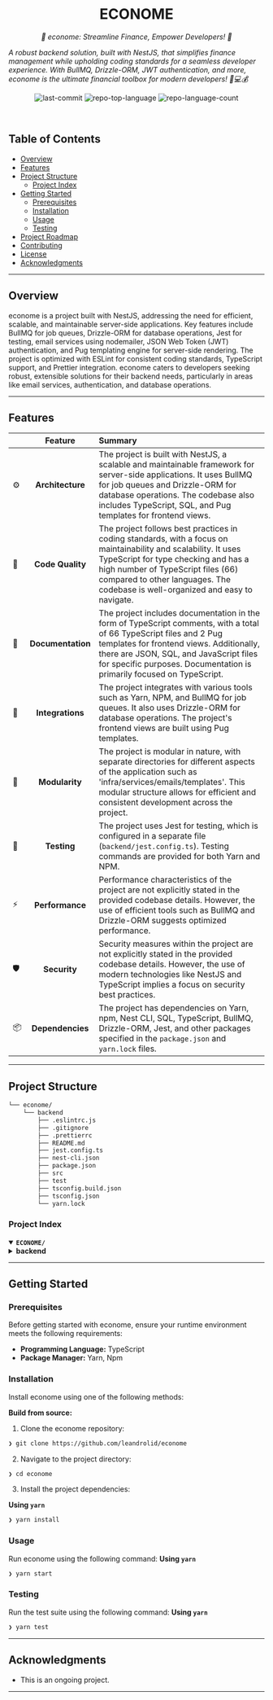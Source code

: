 <p align="center"><h1 align="center">ECONOME</h1></p>
<p align="center">
	<em>💸 econome: Streamline Finance, Empower Developers! 🚀

A robust backend solution, built with NestJS, that simplifies finance management while upholding coding standards for a seamless developer experience. With BullMQ, Drizzle-ORM, JWT authentication, and more, econome is the ultimate financial toolbox for modern developers! 🔧💻💰</em>
</p>
<p align="center">
	<img src="https://img.shields.io/github/last-commit/leandrolid/econome?style=default&logo=git&logoColor=white&color=0080ff" alt="last-commit">
	<img src="https://img.shields.io/github/languages/top/leandrolid/econome?style=default&color=0080ff" alt="repo-top-language">
	<img src="https://img.shields.io/github/languages/count/leandrolid/econome?style=default&color=0080ff" alt="repo-language-count">
</p>
<br>

##  Table of Contents

- [ Overview](#-overview)
- [ Features](#-features)
- [ Project Structure](#-project-structure)
  - [ Project Index](#-project-index)
- [ Getting Started](#-getting-started)
  - [ Prerequisites](#-prerequisites)
  - [ Installation](#-installation)
  - [ Usage](#-usage)
  - [ Testing](#-testing)
- [ Project Roadmap](#-project-roadmap)
- [ Contributing](#-contributing)
- [ License](#-license)
- [ Acknowledgments](#-acknowledgments)

---

##  Overview

econome is a project built with NestJS, addressing the need for efficient, scalable, and maintainable server-side applications. Key features include BullMQ for job queues, Drizzle-ORM for database operations, Jest for testing, email services using nodemailer, JSON Web Token (JWT) authentication, and Pug templating engine for server-side rendering. The project is optimized with ESLint for consistent coding standards, TypeScript support, and Prettier integration. econome caters to developers seeking robust, extensible solutions for their backend needs, particularly in areas like email services, authentication, and database operations.

---

##  Features

|      | Feature         | Summary       |
| :--- | :---:           | :---          |
| ⚙️  | **Architecture**  | The project is built with NestJS, a scalable and maintainable framework for server-side applications. It uses BullMQ for job queues and Drizzle-ORM for database operations. The codebase also includes TypeScript, SQL, and Pug templates for frontend views. |
| 🔩 | **Code Quality**  | The project follows best practices in coding standards, with a focus on maintainability and scalability. It uses TypeScript for type checking and has a high number of TypeScript files (66) compared to other languages. The codebase is well-organized and easy to navigate. |
| 📄 | **Documentation** | The project includes documentation in the form of TypeScript comments, with a total of 66 TypeScript files and 2 Pug templates for frontend views. Additionally, there are JSON, SQL, and JavaScript files for specific purposes. Documentation is primarily focused on TypeScript. |
| 🔌 | **Integrations**  | The project integrates with various tools such as Yarn, NPM, and BullMQ for job queues. It also uses Drizzle-ORM for database operations. The project's frontend views are built using Pug templates. |
| 🧩 | **Modularity**    | The project is modular in nature, with separate directories for different aspects of the application such as 'infra/services/emails/templates'. This modular structure allows for efficient and consistent development across the project. |
| 🧪 | **Testing**       | The project uses Jest for testing, which is configured in a separate file (`backend/jest.config.ts`). Testing commands are provided for both Yarn and NPM. |
| ⚡️  | **Performance**   | Performance characteristics of the project are not explicitly stated in the provided codebase details. However, the use of efficient tools such as BullMQ and Drizzle-ORM suggests optimized performance. |
| 🛡️ | **Security**      | Security measures within the project are not explicitly stated in the provided codebase details. However, the use of modern technologies like NestJS and TypeScript implies a focus on security best practices. |
| 📦 | **Dependencies**  | The project has dependencies on Yarn, npm, Nest CLI, SQL, TypeScript, BullMQ, Drizzle-ORM, Jest, and other packages specified in the `package.json` and `yarn.lock` files. |

---

##  Project Structure

```sh
└── econome/
    └── backend
        ├── .eslintrc.js
        ├── .gitignore
        ├── .prettierrc
        ├── README.md
        ├── jest.config.ts
        ├── nest-cli.json
        ├── package.json
        ├── src
        ├── test
        ├── tsconfig.build.json
        ├── tsconfig.json
        └── yarn.lock
```


###  Project Index
<details open>
	<summary><b><code>ECONOME/</code></b></summary>
	<details> <!-- backend Submodule -->
		<summary><b>backend</b></summary>
		<blockquote>
			<table>
			<tr>
				<td><b><a href='https://github.com/leandrolid/econome/blob/master/backend/jest.config.ts'>jest.config.ts</a></b></td>
				<td>- This Jest configuration file optimizes the backend testing environment by setting up test parameters, defining which files to include and exclude from coverage analysis, and configuring module paths based on TypeScript settings<br>- It ensures efficient and accurate testing within the project structure.</td>
			</tr>
			<tr>
				<td><b><a href='https://github.com/leandrolid/econome/blob/master/backend/nest-cli.json'>nest-cli.json</a></b></td>
				<td>- The `backend/nest-cli.json` file configures the NestJS project's schema for code generation, specifically focusing on assets within the 'infra/services/emails/templates' directory<br>- This setup ensures efficient and consistent development of email templates within the larger project architecture.</td>
			</tr>
			<tr>
				<td><b><a href='https://github.com/leandrolid/econome/blob/master/backend/package.json'>package.json</a></b></td>
				<td>- This backend project is a Node.js application built with NestJS, an efficient framework for building scalable and maintainable server-side applications<br>- It leverages BullMQ for job queues, Drizzle-ORM for database operations, and Jest for testing<br>- The project also includes features like email services using nodemailer, JSON Web Token (JWT) authentication, and Pug templating engine for server-side rendering<br>- The codebase is configured to support development, debugging, and production environments, with tools like Prettier for code formatting and ESLint for linting.</td>
			</tr>
			<tr>
				<td><b><a href='https://github.com/leandrolid/econome/blob/master/backend/.eslintrc.js'>.eslintrc.js</a></b></td>
				<td>- This backend project utilizes ESLint, a popular JavaScript and TypeScript linter, to enforce consistent coding standards across the codebase<br>- The provided configuration file, .eslintrc.js, sets up ESLint with TypeScript support, adhering to recommended rules and integrating Prettier for formatting consistency<br>- This ensures maintainability, readability, and efficiency in collaboration among developers.</td>
			</tr>
			<tr>
				<td><b><a href='https://github.com/leandrolid/econome/blob/master/backend/tsconfig.build.json'>tsconfig.build.json</a></b></td>
				<td>- The backend/tsconfig.build.json file configures the TypeScript build process within the project structure<br>- It specifies which files to include (src) and exclude (node_modules, test, dist, **/*test.ts) during compilation, ensuring a streamlined build process for the application.</td>
			</tr>
			<tr>
				<td><b><a href='https://github.com/leandrolid/econome/blob/master/backend/tsconfig.json'>tsconfig.json</a></b></td>
				<td>- The TypeScript configuration (backend/tsconfig.json) in this project structure outlines the settings for compiling TypeScript files, enabling features like experimental decorators and declaration generation<br>- It organizes the codebase into modules based on application, domain, and infrastructure layers, ensuring a clean and maintainable architecture<br>- This setup facilitates efficient development and collaboration within the project.</td>
			</tr>
			</table>
			<details>
				<summary><b>src</b></summary>
				<blockquote>
					<table>
					<tr>
						<td><b><a href='https://github.com/leandrolid/econome/blob/master/backend/src/main.ts'>main.ts</a></b></td>
						<td>- The `main.ts` file in the backend's `src` directory serves as the entry point for the application<br>- It initializes and configures various components, including services, connections, repositories, controllers, middlewares, validations, use cases, and queues using NestJS modules<br>- The main purpose is to bootstrap the server, set up necessary dependencies, and start the server on a specified port (defaulting to 3001)<br>- This architecture enables efficient handling of requests, error management, and integration with external services or queues within the application.</td>
					</tr>
					</table>
					<details>
						<summary><b>application</b></summary>
						<blockquote>
							<table>
							<tr>
								<td><b><a href='https://github.com/leandrolid/econome/blob/master/backend/src/application/index.ts'>index.ts</a></b></td>
								<td>- In the provided backend architecture, the `index.ts` file within the 'application' directory defines a collection of use cases, with the primary one being the 'CreateUserUseCase'<br>- This setup orchestrates the application logic for user creation, facilitating seamless interaction between the backend and the user interface.</td>
							</tr>
							</table>
							<details>
								<summary><b>create-user</b></summary>
								<blockquote>
									<table>
									<tr>
										<td><b><a href='https://github.com/leandrolid/econome/blob/master/backend/src/application/create-user/create-user.usecase.ts'>create-user.usecase.ts</a></b></td>
										<td>- In the provided file, a Use Case named `CreateUserUseCase` is defined within the backend architecture<br>- This Use Case handles the creation of a new user in the application by validating email uniqueness, hashing data, and sending an email confirmation with a generated code<br>- The interaction between the UserRepository, UserCodeRepository, EmailQueueService, and HashService ensures seamless user registration and email verification processes.</td>
									</tr>
									<tr>
										<td><b><a href='https://github.com/leandrolid/econome/blob/master/backend/src/application/create-user/create-user.output.ts'>create-user.output.ts</a></b></td>
										<td>- In the project architecture, the `create-user.output.ts` file within the 'backend/src/application' directory defines the structure of the output generated when a user is created<br>- The output consists of two main components: a user object with an ID and email, and a user code object containing a unique user ID and a generated code for verification purposes<br>- This output facilitates efficient handling and management of newly registered users in the system.</td>
									</tr>
									<tr>
										<td><b><a href='https://github.com/leandrolid/econome/blob/master/backend/src/application/create-user/create-user.input.ts'>create-user.input.ts</a></b></td>
										<td>- In the provided project structure, the `create-user.input.ts` file within the 'backend/src/application' directory defines a TypeScript interface named `CreateUserInput`<br>- This interface serves as a data model to structure and validate input data when creating a new user in the application, ensuring consistent and valid user data is handled throughout the system.</td>
									</tr>
									</table>
								</blockquote>
							</details>
							<details>
								<summary><b>validate-code</b></summary>
								<blockquote>
									<table>
									<tr>
										<td><b><a href='https://github.com/leandrolid/econome/blob/master/backend/src/application/validate-code/validate-code.output.ts'>validate-code.output.ts</a></b></td>
										<td>- The `validate-code.output.ts` file within the backend's application directory defines an interface, `ValidateCodeOutput`, which represents the output structure of a code validation process<br>- This output includes a token string, serving as a means to authenticate or identify validated codes in the broader project architecture.</td>
									</tr>
									<tr>
										<td><b><a href='https://github.com/leandrolid/econome/blob/master/backend/src/application/validate-code/validate-code.usecase.ts'>validate-code.usecase.ts</a></b></td>
										<td>- In the provided code file, a use case named `ValidateCodeUseCase` is defined within the backend architecture<br>- This use case validates an input code against a user's account and returns a token upon successful validation<br>- The purpose of this use case is to authenticate users by verifying their entered codes, thereby enabling secure access to protected resources in the application.</td>
									</tr>
									<tr>
										<td><b><a href='https://github.com/leandrolid/econome/blob/master/backend/src/application/validate-code/validate-code.input.ts'>validate-code.input.ts</a></b></td>
										<td>- In the project structure, the `validate-code.input.ts` file within the 'backend/src/application' directory defines a TypeScript interface, `ValidateCodeInput`<br>- This interface serves as a blueprint for data structures that will be used to validate user input when processing code validation requests in the application.</td>
									</tr>
									</table>
								</blockquote>
							</details>
						</blockquote>
					</details>
					<details>
						<summary><b>infra</b></summary>
						<blockquote>
							<details>
								<summary><b>database</b></summary>
								<blockquote>
									<table>
									<tr>
										<td><b><a href='https://github.com/leandrolid/econome/blob/master/backend/src/infra/database/index.ts'>index.ts</a></b></td>
										<td>- The provided TypeScript file, located within the infrastructure folder of the backend, sets up database repositories for user and user code interactions<br>- It configures connections to a specific database using Drizzle and defines UserRepository and UserCodeRepository classes<br>- These repositories are used to interact with the underlying data in the application's domain layer, facilitating efficient handling of user and user code-related operations within the system.</td>
									</tr>
									</table>
									<details>
										<summary><b>repositories</b></summary>
										<blockquote>
											<table>
											<tr>
												<td><b><a href='https://github.com/leandrolid/econome/blob/master/backend/src/infra/database/repositories/_repository.ts'>_repository.ts</a></b></td>
												<td>- This TypeScript file, located within the infrastructure database repositories of a NestJS project, defines a generic repository interface for handling database operations<br>- It enables the creation, retrieval, and management of entities (data objects) by abstracting the underlying database connection, thereby facilitating consistent data access across the application.</td>
											</tr>
											<tr>
												<td><b><a href='https://github.com/leandrolid/econome/blob/master/backend/src/infra/database/repositories/user.repository.ts'>user.repository.ts</a></b></td>
												<td>- The `UserRepository` file within the backend infrastructure of our project manages user data interactions with the database<br>- It implements a repository pattern, enabling functions like creating new users, checking if an email is registered, and retrieving the ID associated with a given email<br>- This facilitates seamless user management within our application.</td>
											</tr>
											<tr>
												<td><b><a href='https://github.com/leandrolid/econome/blob/master/backend/src/infra/database/repositories/user-code.repository.ts'>user-code.repository.ts</a></b></td>
												<td>- The `UserCodeRepository` within the project's backend infrastructure manages user code data in the database<br>- It ensures secure storage and validation of user codes by hashing them before comparison, providing a mechanism to create new user codes and verify their validity based on associated user IDs<br>- This component is integral to maintaining user authentication and data integrity within the system.</td>
											</tr>
											</table>
										</blockquote>
									</details>
									<details>
										<summary><b>connections</b></summary>
										<blockquote>
											<table>
											<tr>
												<td><b><a href='https://github.com/leandrolid/econome/blob/master/backend/src/infra/database/connections/pg.connection.ts'>pg.connection.ts</a></b></td>
												<td>- This file is a database connection implementation for PostgreSQL using pg-promise within the project's backend infrastructure<br>- It provides methods to query, insert data, and check for existence of records in the database, leveraging TypeScript decorators and interfaces for type safety and readability.</td>
											</tr>
											<tr>
												<td><b><a href='https://github.com/leandrolid/econome/blob/master/backend/src/infra/database/connections/drizzle.connection.ts'>drizzle.connection.ts</a></b></td>
												<td>- This file, located within the database connections folder of the backend, implements a DrizzleConnection class<br>- This class establishes and manages a connection to a PostgreSQL database using the Drizzle ORM (Object-Relational Mapping) library<br>- It provides methods for executing queries, inserting data, checking existence, and retrieving IDs based on specified conditions<br>- The connection is configured with logging capabilities and error handling mechanisms, ensuring efficient and secure interaction with the database within the larger project architecture.</td>
											</tr>
											</table>
										</blockquote>
									</details>
									<details>
										<summary><b>interfaces</b></summary>
										<blockquote>
											<table>
											<tr>
												<td><b><a href='https://github.com/leandrolid/econome/blob/master/backend/src/infra/database/interfaces/connection.interface.ts'>connection.interface.ts</a></b></td>
												<td>- The provided TypeScript interface `connection.interface.ts` within the backend's infrastructure defines a contract for database connections<br>- This contract outlines methods such as query, destroy, insertInto, exists, and getId, enabling seamless interaction with various database entities across the project<br>- By standardizing these interactions, it ensures consistency and maintainability throughout the application's data handling processes.</td>
											</tr>
											</table>
										</blockquote>
									</details>
									<details>
										<summary><b>schemas</b></summary>
										<blockquote>
											<table>
											<tr>
												<td><b><a href='https://github.com/leandrolid/econome/blob/master/backend/src/infra/database/schemas/user-code.schema.ts'>user-code.schema.ts</a></b></td>
												<td>- The provided TypeScript file, `user-code.schema.ts`, within the database infrastructure of our project, defines a schema for 'user_codes'<br>- This schema manages user authentication codes, including their unique identifiers, associated user IDs, codes themselves, and timestamps for creation, update, and deletion<br>- The purpose is to securely handle user authentication processes in our application.</td>
											</tr>
											<tr>
												<td><b><a href='https://github.com/leandrolid/econome/blob/master/backend/src/infra/database/schemas/user.schema.ts'>user.schema.ts</a></b></td>
												<td>- In the provided project structure, the `user.schema.ts` file within the 'database' directory defines a schema for user data in the backend infrastructure<br>- This schema includes fields such as id, email, createdAt, updatedAt, and deletedAt, ensuring proper organization and validation of user data within the database.</td>
											</tr>
											<tr>
												<td><b><a href='https://github.com/leandrolid/econome/blob/master/backend/src/infra/database/schemas/index.ts'>index.ts</a></b></td>
												<td>- In the project structure, the 'backend/src/infra/database/schemas/index.ts' file serves as a schema registry, importing and managing database schemas for entities such as 'user' and 'user-code'<br>- This facilitates efficient interaction with the underlying databases in the application.</td>
											</tr>
											</table>
										</blockquote>
									</details>
									<details>
										<summary><b>decorators</b></summary>
										<blockquote>
											<table>
											<tr>
												<td><b><a href='https://github.com/leandrolid/econome/blob/master/backend/src/infra/database/decorators/transaction.decorator.ts'>transaction.decorator.ts</a></b></td>
												<td>- The provided TypeScript file defines a decorator named `Transaction`, which is used to manage database transactions within the application<br>- This decorator ensures that each method it adorns begins, commits, and rolls back transactions if an error occurs during execution<br>- Its purpose is to maintain data consistency by ensuring all operations within a transaction are either fully committed or rolled back in case of errors.</td>
											</tr>
											<tr>
												<td><b><a href='https://github.com/leandrolid/econome/blob/master/backend/src/infra/database/decorators/column.decorator.ts'>column.decorator.ts</a></b></td>
												<td>- This TypeScript file, located within the database infrastructure of the project, defines a decorator named `Column`<br>- This decorator is used to annotate properties in models with metadata about their column attributes such as name, type, default value, whether it's generated or nullable<br>- In essence, it helps structure and manage database schema definitions within the application.</td>
											</tr>
											<tr>
												<td><b><a href='https://github.com/leandrolid/econome/blob/master/backend/src/infra/database/decorators/entity.decorator.ts'>entity.decorator.ts</a></b></td>
												<td>- The `backend/src/infra/database/decorators/entity.decorator.ts` file is a metadata decorator that assigns table names to classes within the project architecture<br>- This facilitates seamless interaction between the application's entities and the underlying database, ensuring proper data organization and efficient querying.</td>
											</tr>
											</table>
										</blockquote>
									</details>
									<details>
										<summary><b>config</b></summary>
										<blockquote>
											<table>
											<tr>
												<td><b><a href='https://github.com/leandrolid/econome/blob/master/backend/src/infra/database/config/drizzle.config.ts'>drizzle.config.ts</a></b></td>
												<td>- The provided configuration file, `drizzle.config.ts`, sets up the database connection and configuration for the project using Drizzle ORM (Object-Relational Mapping) in a PostgreSQL environment<br>- It specifies the URL for the database, output directory for migrations, schema location, and casing style<br>- This ensures seamless interaction between the application and the database throughout the project.</td>
											</tr>
											</table>
										</blockquote>
									</details>
									<details>
										<summary><b>migrations</b></summary>
										<blockquote>
											<table>
											<tr>
												<td><b><a href='https://github.com/leandrolid/econome/blob/master/backend/src/infra/database/migrations/0000_create-initial-tables.sql'>0000_create-initial-tables.sql</a></b></td>
												<td>- In the provided project structure, the SQL file at `backend/src/infra/database/migrations/0000_create-initial-tables.sql` establishes and configures two core tables: 'users' and 'user_codes'<br>- These tables serve as the foundation for user management and code handling within the application, ensuring unique email addresses and proper data organization.</td>
											</tr>
											</table>
											<details>
												<summary><b>meta</b></summary>
												<blockquote>
													<table>
													<tr>
														<td><b><a href='https://github.com/leandrolid/econome/blob/master/backend/src/infra/database/migrations/meta/0000_snapshot.json'>0000_snapshot.json</a></b></td>
														<td>- This JSON file initializes the database schema for the project, defining tables for 'users' and 'user_codes'<br>- The 'users' table stores user email addresses and timestamps, while the 'user_codes' table associates unique codes with users<br>- The schema ensures data integrity through primary keys, unique constraints, and foreign keys<br>- This setup facilitates user authentication and management within the application.</td>
													</tr>
													<tr>
														<td><b><a href='https://github.com/leandrolid/econome/blob/master/backend/src/infra/database/migrations/meta/_journal.json'>_journal.json</a></b></td>
														<td>- This JSON file within the project's database infrastructure migrates the PostgreSQL database schema to its initial state, version 7, by creating the necessary tables<br>- The migration process is tracked and can be paused or resumed using breakpoints.</td>
													</tr>
													</table>
												</blockquote>
											</details>
										</blockquote>
									</details>
								</blockquote>
							</details>
							<details>
								<summary><b>http</b></summary>
								<blockquote>
									<table>
									<tr>
										<td><b><a href='https://github.com/leandrolid/econome/blob/master/backend/src/infra/http/index.ts'>index.ts</a></b></td>
										<td>- The 'backend/src/infra/http/index.ts' file serves as a central configuration point for the application's HTTP infrastructure<br>- It imports and registers controllers, validations, and middlewares, such as the CreateUserController, LoggerMiddleware, and CreateUserValidation respectively<br>- This setup facilitates handling user-related requests and logging within the overall system architecture.</td>
									</tr>
									</table>
									<details>
										<summary><b>server</b></summary>
										<blockquote>
											<table>
											<tr>
												<td><b><a href='https://github.com/leandrolid/econome/blob/master/backend/src/infra/http/server/server.ts'>server.ts</a></b></td>
												<td>- This server class initializes and manages a NestJS application, enabling the integration of controllers, middlewares, error handlers, and modules<br>- It facilitates the creation of an Express-based web server, handling requests and responses while providing essential features like CORS and graceful shutdown upon receiving specific signals.</td>
											</tr>
											</table>
										</blockquote>
									</details>
									<details>
										<summary><b>controllers</b></summary>
										<blockquote>
											<table>
											<tr>
												<td><b><a href='https://github.com/leandrolid/econome/blob/master/backend/src/infra/http/controllers/create-user.controller.ts'>create-user.controller.ts</a></b></td>
												<td>- The provided TypeScript file, located at `backend/src/infra/http/controllers/create-user.controller.ts`, serves as a controller in the NestJS framework for creating new users within the application<br>- It utilizes the CreateUserUseCase to validate and process user creation requests, returning a status of 'CREATED' upon successful execution<br>- This is part of a larger architecture that manages user data within the system.</td>
											</tr>
											</table>
										</blockquote>
									</details>
									<details>
										<summary><b>interfaces</b></summary>
										<blockquote>
											<table>
											<tr>
												<td><b><a href='https://github.com/leandrolid/econome/blob/master/backend/src/infra/http/interfaces/status.enum.ts'>status.enum.ts</a></b></td>
												<td>This `HttpStatusCode` enum within the project's infrastructure layer defines a set of standard HTTP status codes used across the application, ensuring consistent error handling and response messaging in the backend.</td>
											</tr>
											<tr>
												<td><b><a href='https://github.com/leandrolid/econome/blob/master/backend/src/infra/http/interfaces/validation.interface.ts'>validation.interface.ts</a></b></td>
												<td>- The `validation.interface.ts` file within the backend infrastructure defines a type-safe validation interface, `IValidation`, for handling data validation across the application<br>- This abstraction ensures consistent and robust input validation, enhancing overall data integrity in the system.</td>
											</tr>
											<tr>
												<td><b><a href='https://github.com/leandrolid/econome/blob/master/backend/src/infra/http/interfaces/controller.interface.ts'>controller.interface.ts</a></b></td>
												<td>- The provided TypeScript interface file within the backend infrastructure's HTTP layer defines a standard contract for controller functions<br>- This contract, encompassing `IRequest` and `IResponse`, ensures uniform data handling across all controllers in the application, promoting consistency and maintainability.</td>
											</tr>
											<tr>
												<td><b><a href='https://github.com/leandrolid/econome/blob/master/backend/src/infra/http/interfaces/message.enum.ts'>message.enum.ts</a></b></td>
												<td>This file defines a set of predefined HTTP response messages within the project's infrastructure layer, facilitating consistent error handling and status reporting across the backend services.</td>
											</tr>
											<tr>
												<td><b><a href='https://github.com/leandrolid/econome/blob/master/backend/src/infra/http/interfaces/response.interface.ts'>response.interface.ts</a></b></td>
												<td>- The `response.interface.ts` file within the backend's infrastructure defines a type `IResponse`, which encapsulates an HTTP response structure<br>- This interface allows for consistent handling and formatting of responses across the entire application, ensuring a uniform user experience.</td>
											</tr>
											<tr>
												<td><b><a href='https://github.com/leandrolid/econome/blob/master/backend/src/infra/http/interfaces/request.interface.ts'>request.interface.ts</a></b></td>
												<td>- In the provided project structure, the `request.interface.ts` file within the backend's source code (`backend/src/infra/http/interfaces`) defines a type `IRequest`<br>- This type serves as a blueprint for incoming HTTP requests by specifying their possible properties such as body, parameters, query string, and headers<br>- This standardization ensures consistent handling of request data across the application architecture.</td>
											</tr>
											</table>
										</blockquote>
									</details>
									<details>
										<summary><b>middlewares</b></summary>
										<blockquote>
											<table>
											<tr>
												<td><b><a href='https://github.com/leandrolid/econome/blob/master/backend/src/infra/http/middlewares/http-error.middleware.ts'>http-error.middleware.ts</a></b></td>
												<td>- This file, located within the backend's infrastructure and HTTP middlewares, handles custom error responses for HTTP errors in our application<br>- By implementing an exception filter, it ensures that when an HTTPError occurs, a structured JSON response is returned to the client, including the status code, message, and the requested path<br>- This contributes to maintaining a clean and consistent API interface across our project.</td>
											</tr>
											<tr>
												<td><b><a href='https://github.com/leandrolid/econome/blob/master/backend/src/infra/http/middlewares/logger.middleware.ts'>logger.middleware.ts</a></b></td>
												<td>- The provided file is a middleware (LoggerMiddleware) within the backend infrastructure of the project<br>- Its purpose is to log HTTP requests and responses, capturing essential details such as method, URL, status code, headers, and body content<br>- This logging helps in debugging, monitoring, and understanding the application's behavior and performance.</td>
											</tr>
											</table>
										</blockquote>
									</details>
									<details>
										<summary><b>validations</b></summary>
										<blockquote>
											<table>
											<tr>
												<td><b><a href='https://github.com/leandrolid/econome/blob/master/backend/src/infra/http/validations/_validation.ts'>_validation.ts</a></b></td>
												<td>- This abstract class, located within the backend's infrastructure and HTTP validations module, serves to validate input data within the application<br>- By leveraging Zod for schema validation, it ensures that incoming data adheres to the expected structure, preventing potential errors and maintaining the integrity of the system.</td>
											</tr>
											<tr>
												<td><b><a href='https://github.com/leandrolid/econome/blob/master/backend/src/infra/http/validations/create-user.validation.ts'>create-user.validation.ts</a></b></td>
												<td>- In the provided file, a validation function is implemented to ensure user input data adheres to specific rules before processing<br>- This validation function, located within the 'backend/src/infra/http' directory, focuses on email validation for new user creation<br>- The implementation leverages the Zod library and NestJS for a robust and efficient validation process in our application architecture.</td>
											</tr>
											</table>
										</blockquote>
									</details>
								</blockquote>
							</details>
							<details>
								<summary><b>types</b></summary>
								<blockquote>
									<table>
									<tr>
										<td><b><a href='https://github.com/leandrolid/econome/blob/master/backend/src/infra/types/class-like.interface.ts'>class-like.interface.ts</a></b></td>
										<td>- The `class-like.interface.ts` file within the backend's infrastructure types defines a generic interface named `ClassLike`<br>- This interface serves as a type constraint for constructors, enabling the creation of objects with specific types in a manner similar to ES6 classes, thereby enhancing type safety and consistency across the project architecture.</td>
									</tr>
									</table>
								</blockquote>
							</details>
							<details>
								<summary><b>services</b></summary>
								<blockquote>
									<table>
									<tr>
										<td><b><a href='https://github.com/leandrolid/econome/blob/master/backend/src/infra/services/index.ts'>index.ts</a></b></td>
										<td>- This TypeScript file within the backend infrastructure of the project configures various services<br>- It imports and registers EmailQueueService, CryptoHashService, NodeMailerService, EmailQueueProcessor, IEmailConfig, IEmailService, IHashService, ITokenService, and JwtTokenService for dependency injection<br>- These services facilitate email processing, hashing, token management, and more, contributing to the overall functionality of handling user interactions and data processing in the application.</td>
									</tr>
									</table>
									<details>
										<summary><b>queues</b></summary>
										<blockquote>
											<table>
											<tr>
												<td><b><a href='https://github.com/leandrolid/econome/blob/master/backend/src/infra/services/queues/index.ts'>index.ts</a></b></td>
												<td>- The provided TypeScript file configures a BullMQ queue system within the project's backend infrastructure<br>- This setup enables asynchronous task processing, primarily for email-related tasks in this instance, by connecting to a Redis server and providing an interface for monitoring queues via BullBoard.</td>
											</tr>
											</table>
											<details>
												<summary><b>email</b></summary>
												<blockquote>
													<table>
													<tr>
														<td><b><a href='https://github.com/leandrolid/econome/blob/master/backend/src/infra/services/queues/email/email-queue.input.ts'>email-queue.input.ts</a></b></td>
														<td>- The `email-queue.input.ts` file within the backend infrastructure defines the input structure for email queue services<br>- This input is based on the email configuration object, enabling efficient handling and dispatching of emails in the system<br>- It aligns with the overall project architecture by facilitating seamless communication between the domain layer (email service) and the infrastructure layer (queues).</td>
													</tr>
													<tr>
														<td><b><a href='https://github.com/leandrolid/econome/blob/master/backend/src/infra/services/queues/email/email-queue.service.ts'>email-queue.service.ts</a></b></td>
														<td>- The `EmailQueueService` within the project's backend infrastructure is responsible for managing email queues asynchronously<br>- It utilizes a BullMQ queue to store and process email sending tasks, ensuring reliable delivery with retry mechanisms in case of failures<br>- This service contributes to the overall system by handling email-related tasks efficiently, improving application responsiveness and reducing potential overload during high traffic periods.</td>
													</tr>
													<tr>
														<td><b><a href='https://github.com/leandrolid/econome/blob/master/backend/src/infra/services/queues/email/email-queue.processor.ts'>email-queue.processor.ts</a></b></td>
														<td>- The provided file is part of an email queue processing service within the project's infrastructure<br>- It handles incoming emails by receiving data from the email queue, preparing the necessary information (to, subject, template, replacements), and delegating the actual sending process to the EmailService<br>- This architecture ensures efficient management and delivery of emails in a scalable manner.</td>
													</tr>
													</table>
												</blockquote>
											</details>
										</blockquote>
									</details>
									<details>
										<summary><b>token</b></summary>
										<blockquote>
											<table>
											<tr>
												<td><b><a href='https://github.com/leandrolid/econome/blob/master/backend/src/infra/services/token/token.service.ts'>token.service.ts</a></b></td>
												<td>- The `JwtTokenService` within the project's backend infrastructure implements a token service using JSON Web Tokens (JWT)<br>- This service is responsible for creating, verifying, and decoding JWTs, ensuring secure authentication and authorization across the application.</td>
											</tr>
											</table>
										</blockquote>
									</details>
									<details>
										<summary><b>hash</b></summary>
										<blockquote>
											<table>
											<tr>
												<td><b><a href='https://github.com/leandrolid/econome/blob/master/backend/src/infra/services/hash/hash.service.ts'>hash.service.ts</a></b></td>
												<td>- The `hash.service.ts` file within the backend infrastructure of this project provides a hashing service using cryptographic methods, primarily for generating random strings and hashing input values<br>- This service is crucial for ensuring data integrity and security across various operations in the application.</td>
											</tr>
											</table>
										</blockquote>
									</details>
									<details>
										<summary><b>emails</b></summary>
										<blockquote>
											<details>
												<summary><b>mailers</b></summary>
												<blockquote>
													<table>
													<tr>
														<td><b><a href='https://github.com/leandrolid/econome/blob/master/backend/src/infra/services/emails/mailers/node-mailer.service.ts'>node-mailer.service.ts</a></b></td>
														<td>- The NodeMailerService file within the backend infrastructure serves as an email service implementation using nodemailer and Pug templates<br>- It enables sending customized emails with dynamic content, utilizing environment variables for configuration such as SMTP settings, sender address, and recipient list<br>- This service is integral to the application's communication functionality by facilitating notifications via email.</td>
													</tr>
													</table>
												</blockquote>
											</details>
											<details>
												<summary><b>templates</b></summary>
												<blockquote>
													<table>
													<tr>
														<td><b><a href='https://github.com/leandrolid/econome/blob/master/backend/src/infra/services/emails/templates/confirmation-code.pug'>confirmation-code.pug</a></b></td>
														<td>- This PUG template file within the project's backend infrastructure serves to generate an email confirmation message<br>- The message contains a unique code sent to the user upon request, such as account activation or password reset<br>- The purpose is to ensure the authenticity of the user's action and prevent unauthorized access.</td>
													</tr>
													<tr>
														<td><b><a href='https://github.com/leandrolid/econome/blob/master/backend/src/infra/services/emails/templates/_head.pug'>_head.pug</a></b></td>
														<td>- In the project structure, the backend/src/infra/services/emails/templates/_head.pug file sets up the fundamental layout for email templates<br>- It establishes essential meta tags and includes global CSS styles, ensuring consistent presentation across all emails sent from the system<br>- This contributes to a seamless user experience by maintaining branding and formatting standards.</td>
													</tr>
													<tr>
														<td><b><a href='https://github.com/leandrolid/econome/blob/master/backend/src/infra/services/emails/templates/_global.css'>_global.css</a></b></td>
														<td>- This CSS file within the project's backend infrastructure serves to standardize the visual style of emails sent from the application<br>- It defines common classes for layout, typography, and styling, ensuring a consistent look across all email templates.</td>
													</tr>
													</table>
												</blockquote>
											</details>
										</blockquote>
									</details>
								</blockquote>
							</details>
						</blockquote>
					</details>
					<details>
						<summary><b>domain</b></summary>
						<blockquote>
							<details>
								<summary><b>entities</b></summary>
								<blockquote>
									<table>
									<tr>
										<td><b><a href='https://github.com/leandrolid/econome/blob/master/backend/src/domain/entities/user-code.entity.ts'>user-code.entity.ts</a></b></td>
										<td>- In the provided project structure, the `UserCode` entity defined within `backend/src/domain/entities/user-code.entity.ts` serves to model user authentication codes in the system<br>- This class extends a base entity and is mapped to the 'user_codes' database table, ensuring consistent data handling across the application.</td>
									</tr>
									<tr>
										<td><b><a href='https://github.com/leandrolid/econome/blob/master/backend/src/domain/entities/user.entity.ts'>user.entity.ts</a></b></td>
										<td>- In the provided project structure, the `UserEntity.ts` file within the 'backend/src/domain/entities' folder defines a User entity class that extends the BaseEntity<br>- This User entity represents a user in the system, with properties such as id, email, creation and update timestamps, and a deletion timestamp<br>- The purpose of this code is to manage and store user data within the application's domain layer.</td>
									</tr>
									<tr>
										<td><b><a href='https://github.com/leandrolid/econome/blob/master/backend/src/domain/entities/_base.entity.ts'>_base.entity.ts</a></b></td>
										<td>- The provided TypeScript file defines an abstract class `BaseEntity` within the project's domain layer<br>- This class serves as a base for other entities, providing a standard structure and common methods such as creating instances, copying values, and checking equality between instances<br>- By leveraging this base entity, the codebase ensures consistency across all entities while simplifying their creation and manipulation.</td>
									</tr>
									</table>
								</blockquote>
							</details>
							<details>
								<summary><b>errors</b></summary>
								<blockquote>
									<table>
									<tr>
										<td><b><a href='https://github.com/leandrolid/econome/blob/master/backend/src/domain/errors/http.error.ts'>http.error.ts</a></b></td>
										<td>- In the provided project structure, the `backend/src/domain/errors/http.error.ts` file defines a custom error class, `HttpError`, which is used to handle HTTP errors within the application<br>- This class allows for structured error responses with status codes and messages, enhancing the system's error handling capabilities and ensuring consistent communication of error information to clients.</td>
									</tr>
									<tr>
										<td><b><a href='https://github.com/leandrolid/econome/blob/master/backend/src/domain/errors/conflict.error.ts'>conflict.error.ts</a></b></td>
										<td>- In the provided project structure, the `backend/src/domain/errors/conflict.error.ts` file defines a custom error class called `ConflictError`<br>- This class extends an existing `HttpError` class and is used to handle conflict situations in the application, adhering to HTTP status code 409 (Conflict)<br>- The purpose of this file is to ensure consistent and meaningful error handling across the entire backend architecture.</td>
									</tr>
									<tr>
										<td><b><a href='https://github.com/leandrolid/econome/blob/master/backend/src/domain/errors/not-found.error.ts'>not-found.error.ts</a></b></td>
										<td>- In the provided project structure, the `backend/src/domain/errors/not-found.error.ts` file defines a custom error class, `NotFoundError`, which extends an existing `HttpError`<br>- This custom error is utilized to handle not found scenarios within the application's domain layer, ensuring consistent and appropriate responses when resources cannot be located.</td>
									</tr>
									<tr>
										<td><b><a href='https://github.com/leandrolid/econome/blob/master/backend/src/domain/errors/bad-request.error.ts'>bad-request.error.ts</a></b></td>
										<td>- In the provided project structure, the `backend/src/domain/errors/bad-request.error.ts` file defines a custom error class, `BadRequestError`, which extends an existing `HttpError`<br>- This custom error is specifically designed to handle bad request scenarios within the application, providing a clear and consistent way to manage and communicate such errors in the system.</td>
									</tr>
									</table>
								</blockquote>
							</details>
							<details>
								<summary><b>repositories</b></summary>
								<blockquote>
									<table>
									<tr>
										<td><b><a href='https://github.com/leandrolid/econome/blob/master/backend/src/domain/repositories/_repository.ts'>_repository.ts</a></b></td>
										<td>- The provided TypeScript file, located within the domain repositories of the backend, outlines an abstract interface named `IRepository`<br>- This interface serves as a blueprint for defining data access operations (create, exist, get id) across various entities in the system<br>- By standardizing these operations, it ensures consistency and maintainability throughout the project's data layer.</td>
									</tr>
									<tr>
										<td><b><a href='https://github.com/leandrolid/econome/blob/master/backend/src/domain/repositories/user.repository.ts'>user.repository.ts</a></b></td>
										<td>- The 'user.repository.ts' file within the project structure defines an abstract interface (IUserRepository) for managing user data in the backend domain<br>- This interface includes methods to create, check email registration, and retrieve user ID by email, ensuring a consistent approach to user repository interactions across the application.</td>
									</tr>
									<tr>
										<td><b><a href='https://github.com/leandrolid/econome/blob/master/backend/src/domain/repositories/user-code.repository.ts'>user-code.repository.ts</a></b></td>
										<td>- In the project architecture, the `user-code.repository.ts` file within the 'backend/src/domain/repositories' folder serves as an abstract repository interface for managing user code data<br>- This interface defines methods to create and validate user codes, ensuring secure and efficient handling of user authentication processes.</td>
									</tr>
									</table>
								</blockquote>
							</details>
							<details>
								<summary><b>services</b></summary>
								<blockquote>
									<table>
									<tr>
										<td><b><a href='https://github.com/leandrolid/econome/blob/master/backend/src/domain/services/token.service.ts'>token.service.ts</a></b></td>
										<td>- The `token.service.ts` file within the project's domain layer is responsible for managing and validating authentication tokens<br>- It provides an abstract interface (ITokenService) that defines methods to create, verify, and decode tokens<br>- These functionalities enable secure user authentication across various services in the application architecture.</td>
									</tr>
									<tr>
										<td><b><a href='https://github.com/leandrolid/econome/blob/master/backend/src/domain/services/hash.service.ts'>hash.service.ts</a></b></td>
										<td>- The abstract class `IHashService` within the 'hash.service.ts' file of the project structure serves as a blueprint for implementing hashing functionalities across the backend domain services<br>- It provides two essential methods, `random()` and `hash()`, enabling secure data handling by generating random strings and hashing input values, respectively.</td>
									</tr>
									<tr>
										<td><b><a href='https://github.com/leandrolid/econome/blob/master/backend/src/domain/services/queue.service.ts'>queue.service.ts</a></b></td>
										<td>- The abstract class `IQueueService` within the 'queue.service.ts' file of the project structure serves as a blueprint for implementing queue management services across various data types (T)<br>- This abstraction enables efficient handling and processing of tasks in a queue-like manner, contributing to the overall system's ability to manage workflows effectively.</td>
									</tr>
									<tr>
										<td><b><a href='https://github.com/leandrolid/econome/blob/master/backend/src/domain/services/email.service.ts'>email.service.ts</a></b></td>
										<td>- The `email.service.ts` file within the project's backend domain serves as an abstract interface for sending emails<br>- It accepts configurations such as recipient, subject, and email template, and returns a unique ID, preview, and lists of accepted and rejected recipients upon successful execution<br>- This service facilitates communication with users via automated emails, enhancing user engagement and interaction within the application.</td>
									</tr>
									</table>
								</blockquote>
							</details>
						</blockquote>
					</details>
				</blockquote>
			</details>
			<details>
				<summary><b>test</b></summary>
				<blockquote>
					<details>
						<summary><b>unity</b></summary>
						<blockquote>
							<table>
							<tr>
								<td><b><a href='https://github.com/leandrolid/econome/blob/master/backend/test/unity/data-class.test.ts'>data-class.test.ts</a></b></td>
								<td>- This TypeScript test file within the backend's test suite tests the 'BaseEntity' class from the domain layer<br>- It ensures that instances of this class can be created, copied, and compared correctly, and verifies that using the 'new' operator is not allowed<br>- The BaseEntity serves as a foundation for other entities in the system, providing common functionality such as creation, copying, and comparison.</td>
							</tr>
							</table>
						</blockquote>
					</details>
					<details>
						<summary><b>integration</b></summary>
						<blockquote>
							<details>
								<summary><b>services</b></summary>
								<blockquote>
									<table>
									<tr>
										<td><b><a href='https://github.com/leandrolid/econome/blob/master/backend/test/integration/services/hash.service.test.ts'>hash.service.test.ts</a></b></td>
										<td>- This test file within the project's backend integration services verifies the functionality of the hash service<br>- Specifically, it checks if the hash service can generate random hashes with a specified length, ensuring secure and consistent data handling in the application.</td>
									</tr>
									<tr>
										<td><b><a href='https://github.com/leandrolid/econome/blob/master/backend/test/integration/services/mailer.service.test.ts'>mailer.service.test.ts</a></b></td>
										<td>- This test file within the backend's integration services folder is designed to verify the functionality of the mailer service using NestJS testing framework<br>- It tests the 'EmailService', ensuring it can successfully send an email with specified configurations, such as recipient, subject, and template<br>- The test uses a mock NodeMailerService for this purpose<br>- This process is crucial for maintaining the application's ability to communicate via email effectively.</td>
									</tr>
									<tr>
										<td><b><a href='https://github.com/leandrolid/econome/blob/master/backend/test/integration/services/token.service.test.ts'>token.service.test.ts</a></b></td>
										<td>- This file is a test suite for the TokenService within the project's backend integration tests<br>- It verifies the functionality of token decoding, creation, and expiration handling in the provided service architecture<br>- The test suite ensures that the generated tokens can be correctly decoded to retrieve user data and that the tokens have appropriate expiration times.</td>
									</tr>
									</table>
								</blockquote>
							</details>
							<details>
								<summary><b>usecases</b></summary>
								<blockquote>
									<table>
									<tr>
										<td><b><a href='https://github.com/leandrolid/econome/blob/master/backend/test/integration/usecases/create-user.test.ts'>create-user.test.ts</a></b></td>
										<td>- This test file within the backend folder verifies the functionality of the 'CreateUserUseCase' in the project<br>- It ensures that a new user can be created, prevents duplicate users, and checks if a confirmation code is sent upon user creation<br>- The integration tests also set up necessary services and connections for database operations and email services.</td>
									</tr>
									<tr>
										<td><b><a href='https://github.com/leandrolid/econome/blob/master/backend/test/integration/usecases/validate-code.test.ts'>validate-code.test.ts</a></b></td>
										<td>- The provided code file, located at `backend/test/integration/usecases/validate-code.test.ts`, is a test suite for the 'ValidateCodeUseCase' in the project<br>- This use case is designed to validate user codes and return a token if the code is valid<br>- It interacts with the database, token service, and other services within the application architecture<br>- The tests ensure that the use case correctly verifies user codes and generates tokens containing correct data.</td>
									</tr>
									</table>
								</blockquote>
							</details>
						</blockquote>
					</details>
					<details>
						<summary><b>config</b></summary>
						<blockquote>
							<details>
								<summary><b>pre-test</b></summary>
								<blockquote>
									<table>
									<tr>
										<td><b><a href='https://github.com/leandrolid/econome/blob/master/backend/test/config/pre-test/setup.ts'>setup.ts</a></b></td>
										<td>- The provided TypeScript file, located within the backend test configuration folder, initializes and sets up the project environment prior to running tests<br>- It utilizes 'dotenv/config' to load environment variables from a .env file and 'reflect-metadata' for decorating classes with metadata<br>- This ensures consistent and correct functioning of the test suite across different environments.</td>
									</tr>
									</table>
								</blockquote>
							</details>
						</blockquote>
					</details>
				</blockquote>
			</details>
		</blockquote>
	</details>
</details>

---
##  Getting Started

###  Prerequisites

Before getting started with econome, ensure your runtime environment meets the following requirements:

- **Programming Language:** TypeScript
- **Package Manager:** Yarn, Npm


###  Installation

Install econome using one of the following methods:

**Build from source:**

1. Clone the econome repository:
```sh
❯ git clone https://github.com/leandrolid/econome
```

2. Navigate to the project directory:
```sh
❯ cd econome
```

3. Install the project dependencies:


**Using `yarn`**

```sh
❯ yarn install
```




###  Usage
Run econome using the following command:
**Using `yarn`**

```sh
❯ yarn start
```


###  Testing
Run the test suite using the following command:
**Using `yarn`**

```sh
❯ yarn test
```

---

##  Acknowledgments

- This is an ongoing project.

---
